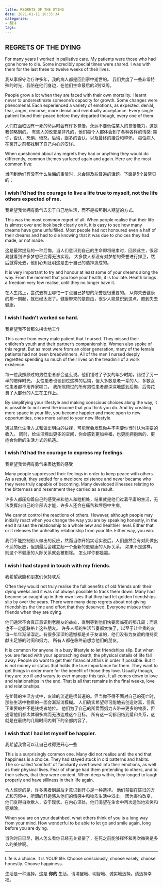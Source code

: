 ```yaml
---
title: REGRETS OF THE DYING
date: 2021-01-11 10:35:34
categories:
- 翻译
tags:
---
```


## REGRETS OF THE DYING

For many years I worked in palliative care. My patients were those who had gone home to die.
Some incredibly special times were shared. I was with them for the last three to twelve weeks of their lives.

我从事保守治疗许多年，我的病人都是回到家中逝世的。
我们共度了一些非常特殊的时光，我陪在他们身边，在他们生命最后的3到12周。

People grow a lot when they are faced with their own mortality.
I learnt never to underestimate someone’s capacity for growth.
Some changes were phenomenal. Each experienced a variety of emotions, as expected, denial, fear, anger, remorse, more denial and eventually acceptance.
Every single patient found their peace before they departed though, every one of them.

人们在面临固有一死的命运时会有许多觉悟，永远不要低估某人的觉悟能力，这是我领略到的。
有些人的改变是非凡的，他们每个人都体会到了各种各样的情感: 期许，否认，恐惧，愤怒，后悔，跟多的否认，以及最终的接受和释怀。
每位病人在离开之前都找到了自己内心的安详。

When questioned about any regrets they had or anything they would do differently,
common themes surfaced again and again. Here are the most common five:

当问到他们有没有什么后悔的事情时，总会谈及些普遍的话题。下面是5个最常见的：

<!-- more -->

### I wish I’d had the courage to live a life true to myself, not the life others expected of me.

我希望我曾拥有勇气去忠于自己地生活，而不是按照别人期望的方式。

This was the most common regret of all.
When people realise that their life is almost over and look back clearly on it,
it is easy to see how many dreams have gone unfulfilled.
Most people had not honoured even a half of their dreams and had to die knowing that it was due to choices they had made, or not made.

这是最常提及的一种后悔。当人们意识到自己的生命即将结束时，回顾此生，很容易就看到许多梦想已变得无法实现。
大多数人都没有对梦想的荣誉进行捍卫，然后就得死去，他们心知肚明这是由于自己的选择造成的。

It is very important to try and honour at least some of your dreams along the way.
From the moment that you lose your health, it is too late.
Health brings a freedom very few realise, until they no longer have it.

在人生路上，尝试去捍卫哪怕一丁点自己梦想的荣誉是很重要的。
从你失去健康的那一刻起，就已经太迟了。健康带来的是自由，很少人能意识到这点，直到失去健康。

### I wish I hadn’t worked so hard.

我希望我不曾那么拼命地工作

This came from every male patient that I nursed. They missed their children’s youth and their partner’s companionship.
Women also spoke of this regret. But as most were from an older generation, many of the female patients had not been breadwinners.
All of the men I nursed deeply regretted spending so much of their lives on the treadmill of a work existence.

每一位我照顾过的男性患者都会这么说。他们错过了子女的年少时期，错过了另一半的陪伴时光。
女性患者也谈到过这样的后悔，但大多数是老一辈的人，多数女性患者都不用养家糊口。
我所照顾过的所有男性患者都深深地感到后悔，后悔花费了大部分的人生在工作上。

By simplifying your lifestyle and making conscious choices along the way,
it is possible to not need the income that you think you do.
And by creating more space in your life,
you become happier and more open to new opportunities, ones more suited to your new lifestyle.

通过简化生活方式和做出明白的抉择，可能就会发现你并不需要你当时认为需要的收入。
同时，给生活腾出更多的空间，你会感到更加幸福，也更能拥抱新的、更适合你新的生活方式的机遇。

### I wish I’d had the courage to express my feelings.

我希望我曾拥有勇气来表达我的感受

Many people suppressed their feelings in order to keep peace with others.
As a result, they settled for a mediocre existence and never became who they were truly capable of becoming.
Many developed illnesses relating to the bitterness and resentment they carried as a result.

许多人都压抑着自己的感受来和他人和睦相处，结果就是他们过着平庸的生活，无法发挥出自己的全部去才能，许多人还会在痛苦和埋怨中生病。

We cannot control the reactions of others.
However, although people may initially react when you change the way you are by speaking honestly,
in the end it raises the relationship to a whole new and healthier level.
Either that or it releases the unhealthy relationship from your life. Either way, you win.

我们不能控制别人做出的反应，然而当你开始实话实说后，人们虽然会有对此做出不适的反应，但到最后会建立起一个全新的更健康的人际关系，
如果不是这样，则这个不健康的人际关系就会被剔除。
怎么样你都是赢。

### I wish I had stayed in touch with my friends.

我希望我能和朋友们保持联系

Often they would not truly realise the full benefits of old friends until their dying weeks and it was not always possible to track them down.
Many had become so caught up in their own lives that they had let golden friendships slip by over the years. There were many deep regrets about not giving friendships the time and effort that they deserved.
Everyone misses their friends when they are dying.

他们通常不会真正意识到老朋友的益处，直到等到他们快要面临死的那几周；而且也不一定能联络上这些朋友。
许多人都的生活节奏都太快了，以至于让金贵的友谊一年年渐渐溜走。有很多深深的遗憾都是关于友谊的，他们没有为友谊的维持贡献出足够的时间和努力。
所有人都在临终前想念他们的朋友。

It is common for anyone in a busy lifestyle to let friendships slip.
But when you are faced with your approaching death, the physical details of life fall away.
People do want to get their financial affairs in order if possible.
But it is not money or status that holds the true importance for them.
They want to get things in order more for the benefit of those they love.
Usually though, they are too ill and weary to ever manage this task. It all comes down to love and relationships in the end.
That is all that remains in the final weeks, love and relationships.

在忙碌的生活方式中，友谊的流逝是很普遍的。但当你不得不面对自己的死亡时，那些生活中物质的一面会渐渐消模糊。
人们确实希望尽可能地去创造财富，但真正重要的并不是钱或者地位。
他们为了自己的所爱而努力去带来更多的物质，但通常他们都太体弱多病而无法达成这个目标。
所有这一切都归结到爱和关系，这就是在最终的几周时间内剩下的全部内容了。

### I wish that I had let myself be happier.

我希望我曾可以让自己过得更开心一些

This is a surprisingly common one. Many did not realise until the end that happiness is a choice.
They had stayed stuck in old patterns and habits.
The so-called ‘comfort’ of familiarity overflowed into their emotions, as well as their physical lives.
Fear of change had them pretending to others, and to their selves, that they were content. When deep within, they longed to laugh properly and have silliness in their life again.

令人惊讶的是，许多患者到最后才意识到开心是一种选择。
他们禁锢在陈旧的方式和习惯中，所谓的舒适感从他们的情感中和物质生活中溢出。
因为害怕改变，他们变得自欺欺人，安于现状。在内心深处，他们渴望在生命中再次适当地欢笑和犯糊涂。

When you are on your deathbed, what others think of you is a long way from your mind.
How wonderful to be able to let go and smile again, long before you are dying.

当你时日已尽，别人怎么看你已经无关紧要了，在死之前能够释怀和再次微笑是多么的美妙啊。

---

Life is a choice. It is YOUR life. Choose consciously, choose wisely, choose honestly. Choose happiness.

生活是一种选择。这是 **你的** 生活，请清醒地、明智地、诚实地选择。请选择幸福。


